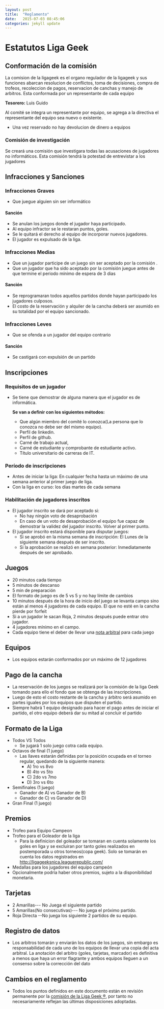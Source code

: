 ```yaml
---
layout: post
title:  "Reglamento"
date:   2015-07-03 08:45:06
categories: jekyll update
---
```

# Estatutos Liga Geek

## Conformación de la comisión

La comision de la ligageek es el organo regulador de la ligageek y sus funciones abarcan resolucion de conflictos, toma de decisiones, compra de trofeos, recoleccion de pagos, reservacion de canchas y manejo de arbitros. Esta conformada por un representante de cada equipo

**Tesorero:** Luis Guido

Al comité se integra un representante por equipo, se agrega a la directiva el representante del equipo sea nuevo o existente.

- Una vez reservado no hay devolucion de dinero a equipos

### Comisión de investigación

Se creará una comisión que investigara todas las acusaciones de jugadores no informáticos. Esta comisión tendrá la potestad de entrevistar a los jugadores


## Infracciones y Sanciones

### Infracciones Graves

- Que juegue alguien sin ser informático

#### Sanción

 - Se anulan los juegos donde el jugador haya participado.
 - Al equipo infractor se le restaran puntos, goles.
 - Se le quitará el derecho al equipo de incorporar nuevos jugadores.
 - El jugador es expulsado de la liga.

### Infracciones Medias

- Que un jugador participe de un juego sin ser aceptado por la comisión .
- Que un jugador que ha sido aceptado por la comisión juegue antes de que termine el periodo mínimo de espera de 3 dias

#### Sanción

- Se reprogramaran todos aquellos partidos donde hayan participado los jugadores culposos. 
- El costo de la reservación y alquiler de la cancha  deberá ser asumido en su totalidad por el equipo sancionado.

### Infracciones Leves

- Que se ofenda a un jugador del equipo contrario

#### Sanción

- Se castigará con expulsión de un partido

## Inscripciones

### Requisitos de un jugador

- Se tiene que demostrar de alguna manera que el jugador  es de informática.

    **Se van a definir con los siguientes métodos:**

  - Que algún miembro del comité lo conozca(La persona que lo conozca no debe ser del mismo equipo).
  - Perfil de linkedin.
  - Perfil de github. 
  - Carné de trabajo actual, 
  - Carné de estudiante y comprobante de estudiante activo.
  - Título universitario de carreras de IT. 

### Período de inscripciones

- Antes de iniciar la liga: En cualquier fecha hasta un máximo de una semana anterior al primer juego de liga.
- Con la liga en curso: los dias martes de cada semana

### Habilitación de jugadores inscritos
- El jugador inscrito se dará por aceptado si:
  - No hay ningún voto de desaprobación
  - En caso de un voto de desaprobación el equipo fue capaz de demostrar la validez del jugador inscrito. Volver al primer punto. 
- El jugador inscrito estará disponible para disputar juegos:
  - Si se aprobó en la misma semana de inscripción: El Lunes de la siguiente semana después de ser inscrito.
  - Si la aprobación se realizó en semana posterior: Inmediatamente después de ser aprobado.

## Juegos

- 20 minutos cada tiempo
- 5 minutos de descanso 
- 5 min de preparación 
- El formato de juego es de 5 vs 5 y no hay límite de cambios
- 10 minutos después de la hora de inicio del juego se levanta campo sino están al menos 4 jugadores de cada equipo. El  que no esté en la cancha pierde por forfeit
- Si a un jugador le sacan Roja, 2 minutos después puede entrar otro jugador. 
- 4 jugadores mínimo en el campo.
- Cada equipo tiene el deber de llevar una [nota arbitral](/assets/nota_arbitral.pdf) para cada juego

## Equipos
- Los equipos estarán conformados por un máximo de 12 jugadores

## Pago de la cancha
 
- La reservación de los juegos se realizará por la comisión de la liga Geek tomando para ello el fondo que se obtenga de las inscripciones. 
- Luego de esto el costo restante de la cancha y árbitro será asumido en partes iguales por los equipos que disputen el partido. 
- Siempre habrá 1 equipo designado para hacer el pago antes de iniciar el partido, el otro equipo deberá dar su mitad al concluir el partido

## Formato de la Liga 

- Todos VS Todos
  - Se jugará 1 solo juego cotra cada equipo. 
- Octavos de final (1 juego)
  - Las llaves estarán definidas por la posición ocupada en el torneo regular, quedando de la siguiente manera:
    - A) 1ro vs 8vo
    - B) 4to vs 5to
    - C) 2do vs 7mo
    - D) 3ro vs 6to
- Semifinales (1 juego)
  - Ganador de A) vs Ganador de B)
  - Ganador de C) vs Ganador de D)
- Gran Final (1 juego)

## Premios

- Trofeo para Equipo Campeon
- Trofeo para el Goleador de la liga
  - Para la definicion del goleador se tomaran en cuenta solamente los goles en liga y se excluiran por tanto goles realizados en postemporada u otros torneos(copa geek). Solo se tomarán en cuenta los datos registrados en http://ligageeksnica.leaguerepublic.com/
- Medallas para los jugadores del equipo campeón
- Opcionalmente podría haber otros premios, sujeto a la disponibilidad monetaria.

## Tarjetas

- 2 Amarillas--- No Juega el siguiente partido
- 5 Amarillas(No consecutivas)--- No juega el próximo partido.
- Roja Directa --No juega los siguiente 2 partidos de su equipo. 

## Registro de datos

- Los arbitros tomarán y enviarán los datos de los juegos, sin embargo es responsabilidad de cada uno de los equipos de llevar una copia del acta arbitral. La anotación del arbitro (goles, tarjetas, marcador) es definitiva a menos que haya un error flagrante y ambos equipos lleguen a un consenso sobre la corrección del dato

## Cambios en el reglamento

- Todos los puntos definidos en este documento están en revisión permanente por la [comisión de la Liga Geek ®](mailto:comision@ligageek.com), por tanto no necesariamente reflejan las últimas disposiciones adoptadas.
